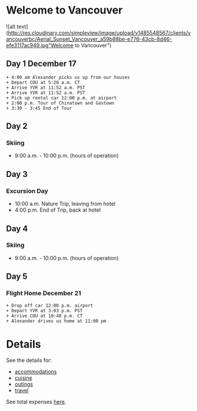 
# Welcome to Vancouver
![alt text](http://res.cloudinary.com/simpleview/image/upload/v1485548567/clients/vancouverbc/Aerial_Sunset_Vancouver_a59b88be-e776-43cb-8d46-efe3117ac949.jpg"Welcome to Vancouver")


## Day 1 December 17
    + 4:00 am Alexander picks us up from our houses
    + Depart COU at 5:20 a.m. CT
    + Arrive YVR at 11:52 a.m. PST
    + Arrive YVR at 11:52 a.m. PST
    + Pick up rental car 12:00 p.m. at airport
    + 2:00 p.m. Tour of Chinatown and Gastown
    + 3:30 - 3:45 End of Tour

## Day 2

### Skiing

  * 9:00 a.m. - 10:00 p.m.
      (hours of operation)

## Day 3

### Excursion Day

 * 10:00 a.m. Nature Trip, leaving from hotel
 * 4:00 p.m. End of Trip, back at hotel

## Day 4

### Skiing

  * 9:00 a.m. - 10:00 p.m.
      (hours of operation)

## Day 5

### Flight Home December 21
    + Drop off car 12:00 p.m. airport
    + Depart YVR at 3:03 p.m. PST
    + Arrive COU at 10:48 p.m. CT
    + Alexander drives us home at 11:00 pm

# Details

See the details for:
- [accommodations](accommodations/accommodations.md)
- [cuisine](cuisine/cuisine.md)
- [outings](outings/outings.md)
- [travel](travel/travel.md)

See total expenses [here](totalExpenses.md).
